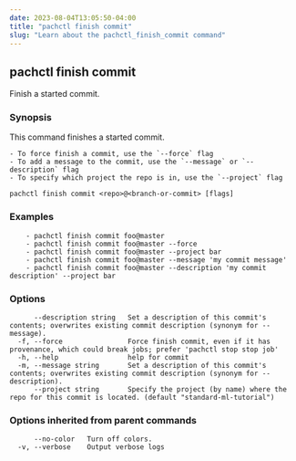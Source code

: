 ```yaml
---
date: 2023-08-04T13:05:50-04:00
title: "pachctl finish commit"
slug: "Learn about the pachctl_finish_commit command"
---
```


## pachctl finish commit

Finish a started commit.

### Synopsis

This command finishes a started commit. 

	- To force finish a commit, use the `--force` flag 
	- To add a message to the commit, use the `--message` or `--description` flag 
	- To specify which project the repo is in, use the `--project` flag 


```
pachctl finish commit <repo>@<branch-or-commit> [flags]
```

### Examples

```
	- pachctl finish commit foo@master 
	- pachctl finish commit foo@master --force 
	- pachctl finish commit foo@master --project bar	
    - pachctl finish commit foo@master --message 'my commit message' 
	- pachctl finish commit foo@master --description 'my commit description' --project bar 

```

### Options

```
      --description string   Set a description of this commit's contents; overwrites existing commit description (synonym for --message).
  -f, --force                Force finish commit, even if it has provenance, which could break jobs; prefer 'pachctl stop stop job'
  -h, --help                 help for commit
  -m, --message string       Set a description of this commit's contents; overwrites existing commit description (synonym for --description).
      --project string       Specify the project (by name) where the repo for this commit is located. (default "standard-ml-tutorial")
```

### Options inherited from parent commands

```
      --no-color   Turn off colors.
  -v, --verbose    Output verbose logs
```

